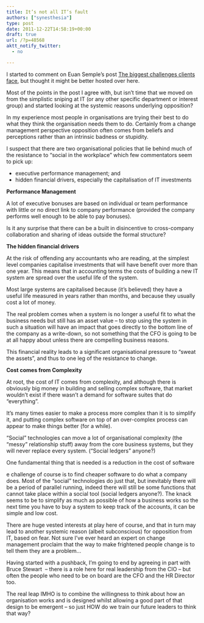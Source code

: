 ```yaml
---
title: It’s not all IT’s fault
authors: ["synesthesia"]
type: post
date: 2011-12-22T14:58:19+00:00
draft: true
url: /?p=48568
aktt_notify_twitter:
  - no

---
```

I started to comment on Euan Semple’s post [The biggest challenges clients face][1], but thought it might be better hosted over here.

Most of the points in the post I agree with, but isn&#8217;t time that we moved on from the simplistic sniping at IT (or any other specific department or interest group) and started looking at the systemic reasons underlying opposition?

In my experience most people in organisations are trying their best to do what they think the organisation needs them to do. Certainly from a change management perspective opposition often comes from beliefs and perceptions rather than an intrinsic badness or stupidity.

I suspect that there are two organisational policies that lie behind much of the resistance to “social in the workplace” which few commentators seem to pick up:

  * executive performance management; and 
  * hidden financial drivers, especially the capitalisation of IT investments

**Performance Management**

A lot of executive bonuses are based on individual or team performance with little or no direct link to company performance (provided the company performs well enough to be able to pay bonuses). 

Is it any surprise that there can be a built in disincentive to cross-company collaboration and sharing of ideas outside the formal structure?

**The hidden financial drivers**

At the risk of offending any accountants who are reading, at the simplest level companies capitalise investments that will have benefit over more than one year. This means that in accounting terms the costs of building a new IT system are spread over the useful life of the system.

Most large systems are capitalised because (it’s believed) they have a useful life measured in years rather than months, and because they usually cost a lot of money.

The real problem comes when a system is no longer a useful fit to what the business needs but still has an asset value – to stop using the system in such a situation will have an impact that goes directly to the bottom line of the company as a write-down, so not something that the CFO is going to be at all happy about unless there are compelling business reasons.

This financial reality leads to a significant organisational pressure to “sweat the assets”, and thus to one leg of the resistance to change.

**Cost comes from Complexity**

At root, the cost of IT comes from complexity, and although there is obviously big money in building and selling complex software, that market wouldn’t exist if there wasn’t a demand for software suites that do “everything”.

It’s many times easier to make a process more complex than it is to simplify it, and putting complex software on top of an over-complex process can appear to make things better (for a while).

“Social” technologies can move a lot of organisational complexity (the “messy” relationship stuff) away from the core business systems, but they will never replace every system. (“Social ledgers” anyone?)

One fundamental thing that is needed is a reduction in the cost of software

e challenge of course is to find cheaper software to do what a company does. Most of the “social” technologies do just that, but inevitably there will be a period of parallel running, indeed there will still be some functions that cannot take place within a social tool (social ledgers anyone?). The knack seems to be to simplify as much as possible of how a business works so the next time you have to buy a system to keep track of the accounts, it can be simple and low cost.

There are huge vested interests at play here of course, and that in turn may lead to another systemic reason (albeit subconscious) for opposition from IT, based on fear. Not sure I’ve ever heard an expert on change management proclaim that the way to make frightened people change is to tell them they are a problem…

Having started with a pushback, I’m going to end by agreeing in part with Bruce Stewart&#160; &#8211; there is a role here for real leadership from the CIO – but often the people who need to be on board are the CFO and the HR Director too.

The real leap IMHO is to combine the willingness to think about how an organisation works and is designed whilst allowing a good part of that design to be emergent &#8211; so just HOW do we train our future leaders to think that way?

 [1]: https://www.euansemple.com/theobvious/2011/12/8/the-biggest-challenges-clients-face.html